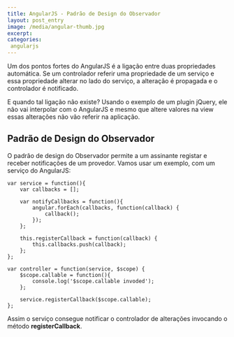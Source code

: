 ```yaml
---
title: AngularJS - Padrão de Design do Observador
layout: post_entry
image: /media/angular-thumb.jpg
excerpt: 
categories:
 angularjs
---
```


Um dos pontos fortes do AngularJS é a ligação entre duas propriedades automática. Se um controlador referir uma propriedade de um serviço e essa propriedade alterar no lado do serviço, a alteração é propagada e o controlador é notificado.

E quando tal ligação não existe? Usando o exemplo de um plugin jQuery, ele não vai interpolar com o AngularJS e mesmo que altere valores na view essas alterações não vão referir na aplicação. 

## Padrão de Design do Observador ###

O padrão de design do Observador permite a um assinante registar e receber notificações de um provedor. Vamos usar um exemplo, com um serviço do AngularJS:

````
var service = function(){
	var callbacks = [];

	var notifyCallbacks = function(){
		angular.forEach(callbacks, function(callback) {
			callback();
		});
	};

	this.registerCallback = function(callback) {
		this.callbacks.push(callback);
	};
};

var controller = function(service, $scope) {
	$scope.callable = function(){
		console.log('$scope.callable invoded');
	};

	service.registerCallback($scope.callable);
};

````

Assim o serviço consegue notificar o controlador de alterações invocando o método **registerCallback**.